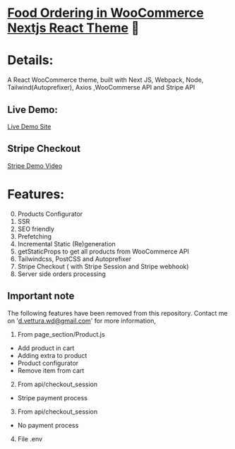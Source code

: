 
# [Food Ordering in WooCommerce Nextjs React Theme](https://food-ordering-nu.vercel.app/) :rocket:

# Details:

A React WooCommerce theme, built with Next JS, Webpack, Node, Tailwind(Autoprefixer), Axios ,WooCommerse API and Stripe API

## Live Demo:

[Live Demo Site](https://food-ordering-nu.vercel.app/)

## Stripe Checkout 

[Stripe Demo Video](https://www.youtube.com/watch?v=itFOcVPY5-8&t=75s)

# Features:
0. Products Configurator
1. SSR
2. SEO friendly
3. Prefetching
4. Incremental Static (Re)generation 
5. getStaticProps to get all products from WooCommerce API 
6. Tailwindcss, PostCSS and Autoprefixer
7. Stripe Checkout ( with Stripe Session and Stripe webhook)
8. Server side orders processing

## Important note

The following features have been removed from this repository.
Contact me on 'd.vettura.wd@gmail.com' for more information,

1. From page_section/Product.js
* Add product in cart
* Adding extra to product
* Product configurator
* Remove item from cart

2. From api/checkout_session
* Stripe payment process

3. From api/checkout_session
* No payment process

4. File .env